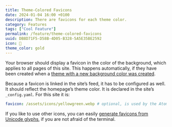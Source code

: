 ```yaml
---
title: Theme-Colored Favicons
date: 2024-01-04 16:00 +0100
description: There are favicons for each theme color.
category: Features
tags: ["Cool Feature"]
permalink: /feature/theme-colored-favicons
uuid: DB8D71F5-D58B-4D05-B328-5A5E35BE2592
icon: 🌟
theme_color: gold
---
```

Your browser should display a favicon in the color of the background, which applies to all pages of this site. This happens automatically, if they have been created when a [theme with a new background color was created](/manual/choosing-and-applying-colors).

Because a favicon is linked in the site’s feed, it has to be configured as well. It should reflect the homepage’s theme color. It is declared in the site’s `_config.yaml`. For this site it is:

```yaml
favicon: /assets/icons/yellowgreen.webp # optional, is used by the Atom feed
```

If you like to use other icons, you can easily [generate favicons from Unicode glyphs](https://michaelnordmeyer.com/generating-favicons-from-unicode-glyphs), if you are not afraid of the terminal.
